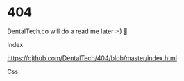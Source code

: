 # 404

DentalTech.co will do a read me later :-) 🐛

Index

https://github.com/DentalTech/404/blob/master/index.html

Css
